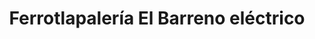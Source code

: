 ---
title: "Ferrotlapalería El Barreno eléctrico"
url: /valladolid/ferrotlapaleria-el-barreno-electrico/
shop: hardware
---